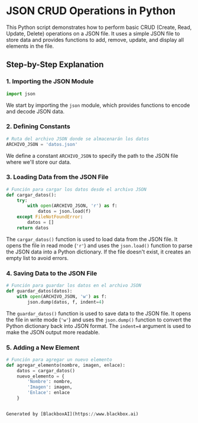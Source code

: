  # JSON CRUD Operations in Python

This Python script demonstrates how to perform basic CRUD (Create, Read, Update, Delete) operations on a JSON file. It uses a simple JSON file to store data and provides functions to add, remove, update, and display all elements in the file.

## Step-by-Step Explanation

### 1. Importing the JSON Module

```python
import json
```

We start by importing the `json` module, which provides functions to encode and decode JSON data.

### 2. Defining Constants

```python
# Ruta del archivo JSON donde se almacenarán los datos
ARCHIVO_JSON = 'datos.json'
```

We define a constant `ARCHIVO_JSON` to specify the path to the JSON file where we'll store our data.

### 3. Loading Data from the JSON File

```python
# Función para cargar los datos desde el archivo JSON
def cargar_datos():
    try:
        with open(ARCHIVO_JSON, 'r') as f:
            datos = json.load(f)
    except FileNotFoundError:
        datos = []
    return datos
```

The `cargar_datos()` function is used to load data from the JSON file. It opens the file in read mode (`'r'`) and uses the `json.load()` function to parse the JSON data into a Python dictionary. If the file doesn't exist, it creates an empty list to avoid errors.

### 4. Saving Data to the JSON File

```python
# Función para guardar los datos en el archivo JSON
def guardar_datos(datos):
    with open(ARCHIVO_JSON, 'w') as f:
        json.dump(datos, f, indent=4)
```

The `guardar_datos()` function is used to save data to the JSON file. It opens the file in write mode (`'w'`) and uses the `json.dump()` function to convert the Python dictionary back into JSON format. The `indent=4` argument is used to make the JSON output more readable.

### 5. Adding a New Element

```python
# Función para agregar un nuevo elemento
def agregar_elemento(nombre, imagen, enlace):
    datos = cargar_datos()
    nuevo_elemento = {
        'Nombre': nombre,
        'Imagen': imagen,
        'Enlace': enlace
    }


Generated by [BlackboxAI](https://www.blackbox.ai)